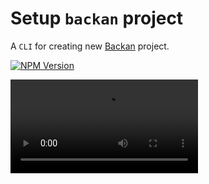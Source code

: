 # Setup `backan` project 

A `CLI` for creating new [Backan](https://backan.pigeonposse.com) project. 

[![NPM Version](https://img.shields.io/npm/v/create-backan?style=for-the-badge&color=yellow)](https://www.npmjs.com/package/create-backan)

<video src="/backan-create.webm" controls autoplay />

## CLI

```bash 
# using NPM
npm create backan@latest
# using PNPM
pnpm create backan@latest
# using YARN
yarn create backan@latest
```

## API

You can also use `create-backan` programmatically

```js
import { create } from 'create-backan';

await create( {
	input    : '.',
	name     : 'my-app-name',
	template : 'demo', 
	install  : false, 
	open     : 'code',
});
```

## Parameters

```ts
export type CreateParams = {
    /**
     * Directory to build.
     *
     * @default .
     */
	input?: string
    /**
     * The name of the project & dirmane.
     */
	name?: string
    /**
     * The template to use for the project.
     *
     * @default demo
     */
	template?: typeof TEMPLATES[keyof typeof TEMPLATES]
    /**
     * Whether to automatically install dependencies after creating the project.
     *
     * @default false
     */
	install?: typeof INSTALL_OPTS[keyof typeof INSTALL_OPTS]
    /**
     * Specifies whether to open the project in an IDE or text editor after creation.
     * Can be `false` for no IDE, or specify an IDE/editor to open.
     * Supported options include:
     * - `'code'`: Visual Studio Code
     * - `'subl'`: Sublime Text
     * - `'webstorm'`: WebStorm.
     *
     * @default false
     */
	open?: typeof OPEN_OPTS[keyof typeof OPEN_OPTS]
}
```

## Examples

```bash
npm create backan@latest --name=my-app-name --template='skeleton' --open='code' --install='npm'
```

```bash
pnpm create backan@latest --name=my-app-name --template='skeleton' --open='code' --install='pnpm'
```

## library

Now it's time to start with `backan`. [Read more](../core/app.md)
